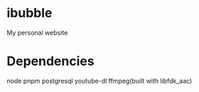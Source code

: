 # ibubble

My personal website

# Dependencies

node
pnpm
postgresql
youtube-dl
ffmpeg(built with libfdk_aac)

<!-- python and mutagen -->
